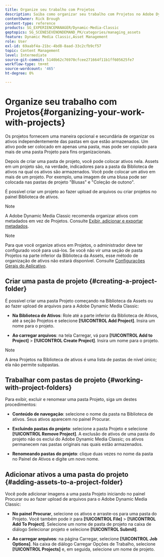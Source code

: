 ```yaml
---
title: Organize seu trabalho com Projetos
description: Saiba como organizar seu trabalho com Projetos no Adobe Dynamic Media Classic.
contentOwner: Rick Brough
content-type: reference
products: SG_EXPERIENCEMANAGER/Dynamic-Media-Classic
geptopics: SG_SCENESEVENONDEMAND_PK/categories/managing_assets
feature: Dynamic Media Classic,Asset Management
role: User
exl-id: 69aabf4a-21bc-4bd8-8aad-33c2cfb9cf57
topic: Content Management
level: Intermediate
source-git-commit: 5140b62c76970cfcee271664f11b1ff605625fe7
workflow-type: tm+mt
source-wordcount: '465'
ht-degree: 0%

---
```


# Organize seu trabalho com Projetos{#organizing-your-work-with-projects}

Os projetos fornecem uma maneira opcional e secundária de organizar os ativos independentemente das pastas em que estão armazenados. Um ativo pode ser colocado em apenas uma pasta, mas pode ser copiado para mais de uma pasta Projeto para fins organizacionais.

Depois de criar uma pasta de projeto, você pode colocar ativos nela. Assets em um projeto são, na verdade, indicadores para a pasta da Biblioteca de ativos na qual os ativos são armazenados. Você pode colocar um ativo em mais de um projeto. Por exemplo, uma imagem de uma blusa pode ser colocada nas pastas de projeto &quot;Blusas&quot; e &quot;Coleção de outono&quot;.

É possível criar um projeto ao fazer upload de arquivos ou criar projetos no painel Biblioteca de ativos.

>[!NOTE]
>
>A Adobe Dynamic Media Classic recomenda organizar ativos com metadados em vez de Projetos. Consulte [Exibir, adicionar e exportar metadados](viewing-adding-exporting-metadata.md).

>[!NOTE]
>
>Para que você organize ativos em Projetos, o administrador deve ter configurado você para usá-los. Se você não vir uma seção de pasta Projetos na parte inferior da Biblioteca da Assets, esse método de organização de ativos não estará disponível. Consulte [Configurações Gerais do Aplicativo](application-setup.md#general-settings).

## Criar uma pasta de projeto {#creating-a-project-folder}

É possível criar uma pasta Projeto começando na Biblioteca da Assets ou ao fazer upload de arquivos para a Adobe Dynamic Media Classic:

* **Na Biblioteca de Ativos**: Role até a parte inferior da Biblioteca de Ativos, até a seção Projetos e selecione **[!UICONTROL Add Project]**. Insira um nome para o projeto.

* **Ao carregar arquivos**: na tela Carregar, vá para **[!UICONTROL Add to Project]** > **[!UICONTROL Create Project]**. Insira um nome para o projeto.

>[!NOTE]
>
>A área Projetos na Biblioteca de ativos é uma lista de pastas de nível único; ela não permite subpastas.

## Trabalhar com pastas de projeto {#working-with-project-folders}

Para exibir, excluir e renomear uma pasta Projeto, siga um destes procedimentos:

* **Conteúdo de navegação**: selecione o nome da pasta na Biblioteca de ativos. Seus ativos aparecem no painel Procurar.

* **Excluindo pastas do projeto**: selecione a pasta Projeto e selecione **[!UICONTROL Remove Project]**. A exclusão de ativos de uma pasta do projeto não os exclui do Adobe Dynamic Media Classic; os ativos permanecem nas pastas originais nas quais estão armazenados.

* **Renomeando pastas do projeto**: clique duas vezes no nome da pasta no Painel de Ativos e digite um novo nome.

## Adicionar ativos a uma pasta do projeto {#adding-assets-to-a-project-folder}

Você pode adicionar imagens a uma pasta Projeto iniciando no painel Procurar ou ao fazer upload de arquivos para o Adobe Dynamic Media Classic:

* **No painel Procurar**, selecione os ativos e arraste-os para uma pasta do Projeto. Você também pode ir para **[!UICONTROL File]** > **[!UICONTROL Add To Project]**. Selecione um nome de pasta de projeto na caixa de diálogo Selecionar projeto e selecione **[!UICONTROL Submit]**.

* **Ao carregar arquivos**: na página Carregar, selecione **[!UICONTROL Job Options]**. Na caixa de diálogo Carregar Opções de Trabalho, selecione **[!UICONTROL Projects]** e, em seguida, selecione um nome de projeto.
